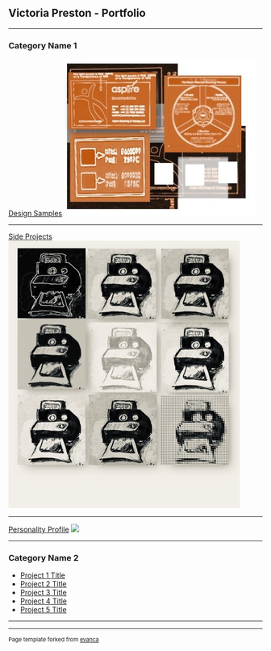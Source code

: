 ## Victoria Preston - Portfolio

---

### Category Name 1 

[Design Samples](/sample_page)
<img src="images/dummy_thumbnail.jpg?raw=true"/>

---
[Side Projects](/dummy)
<img src="images/TilesFromPolaroidDrawing.jpg?raw=true"/>

---
[Personality Profile](http://example.com/)
<img src="images/dummy_thumbnail3.jpg?raw=true"/>

---

### Category Name 2

- [Project 1 Title](http://example.com/)
- [Project 2 Title](http://example.com/)
- [Project 3 Title](http://example.com/)
- [Project 4 Title](http://example.com/)
- [Project 5 Title](http://example.com/)

---




---
<p style="font-size:11px">Page template forked from <a href="https://github.com/evanca/quick-portfolio">evanca</a></p>
<!-- Remove above link if you don't want to attibute -->

